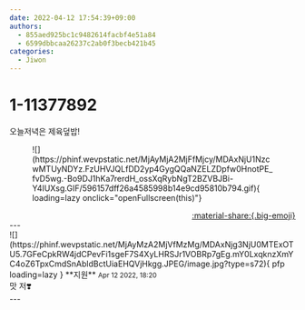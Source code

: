 ```yaml
---
date: 2022-04-12 17:54:39+09:00
authors:
  - 855aed925bc1c9482614facbf4e51a84
  - 6599dbbcaa26237c2ab0f3becb421b45
categories:
  - Jiwon
---
```


# 1-11377892

<div class="post-container" markdown="1">
<div class="content-container md-sidebar__scrollwrap" markdown="1">

오늘저녁은 제육덮밥!
<figure markdown="1">
![](https://phinf.wevpstatic.net/MjAyMjA2MjFfMjcy/MDAxNjU1NzcwMTUyNDYz.FzUHVJQLfDD2yp4GygQQaNZELZDpfw0HnotPE_fvD5wg.-Bo9DJ1hKa7rerdH_ossXqRybNgT2BZVBJBi-Y4IUXsg.GIF/596157dff26a4585998b14e9cd95810b794.gif){ loading=lazy onclick="openFullscreen(this)"}
</figure>


</div>
</div>

<div style="text-align: right;" markdown="1">
<a href="https://weverse.io/fromis9/fanpost/1-11377892" style="text-align: right;">:material-share:{.big-emoji}</a>
</div>
---

<div class="comments-container md-sidebar__scrollwrap" markdown="1">
<div class="comment" markdown="1">
<div class='id-container' markdown="1">
![](https://phinf.wevpstatic.net/MjAyMzA2MjVfMzMg/MDAxNjg3NjU0MTExOTU5.7GFeCpkRW4jdCPevFi1sgeF7S4XyLHRSJr1VOBRp7gEg.mY0LxqknzXmYC4oZ6TpxCmdSnAbldBctUiaEHQVjHkgg.JPEG/image.jpg?type=s72){ pfp loading=lazy }
**<span class="artist">지원</span>** <small>Apr 12 2022, 18:20</small><br>
</div>
<div class='comment-body' markdown="1">
맛 저❣️
</div>
</div>
</div>
---
